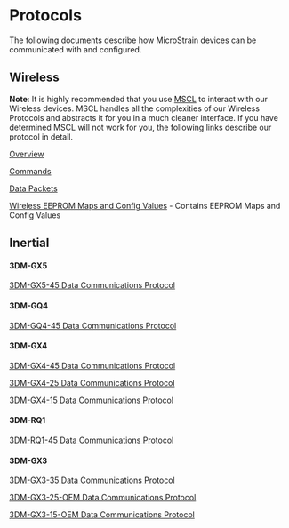 # Protocols
The following documents describe how MicroStrain devices can be communicated with and configured.

## Wireless

**Note**: It is highly recommended that you use [MSCL](https://github.com/LORD-MicroStrain/MSCL) to interact with our Wireless devices. MSCL handles all the complexities of our Wireless Protocols and abstracts it for you in a much cleaner interface. If you have determined MSCL will not work for you, the following links describe our protocol in detail.

[Overview](https://github.com/LORD-MicroStrain/Protocols/blob/master/Wireless/Overview.md)

[Commands](https://github.com/LORD-MicroStrain/Protocols/blob/master/Wireless/Commands.md)

[Data Packets](https://github.com/LORD-MicroStrain/Protocols/blob/master/Wireless/Data%20Packets.md)

[Wireless EEPROM Maps and Config Values](https://github.com/LORD-MicroStrain/Protocols/blob/master/Wireless/LORD%20MicroStrain%20Wireless%20Configuration.xlsx?raw=true) - Contains EEPROM Maps and Config Values

## Inertial

#### 3DM-GX5
[3DM-GX5-45 Data Communications Protocol](http://www.microstrain.com/sites/default/files/applications/files/3dm-gx5-45_dcp_manual_8500-0064_0.pdf)

#### 3DM-GQ4
[3DM-GQ4-45 Data Communications Protocol](http://files.microstrain.com/3DM-GQ4-45+Data+Communications+Protocol.pdf)

#### 3DM-GX4
[3DM-GX4-45 Data Communications Protocol](http://files.microstrain.com/3DM-GX4-45%20Data%20Communications%20Protocol.pdf)

[3DM-GX4-25 Data Communications Protocol](http://files.microstrain.com/3DM-GX4-25%20Data%20Communications%20Protocol.pdf)

[3DM-GX4-15 Data Communications Protocol](http://files.microstrain.com/3DM-GX4-15%20Data%20Communications%20Protocol.pdf)

#### 3DM-RQ1
[3DM-RQ1-45 Data Communications Protocol](http://files.microstrain.com/3DM-RQ1-45%20Data%20Communications%20Protocol.pdf)

#### 3DM-GX3
[3DM-GX3-35 Data Communications Protocol](http://files.microstrain.com/3DM-GX3-35%20Data%20Communications%20Protocol.pdf)

[3DM-GX3-25-OEM Data Communications Protocol](http://files.microstrain.com/3DM-GX3-15,-25%20MIP%20Data%20Communications%20Protocol.pdf)

[3DM-GX3-15-OEM Data Communications Protocol](http://files.microstrain.com/3DM-GX3-15,-25%20MIP%20Data%20Communications%20Protocol.pdf)
